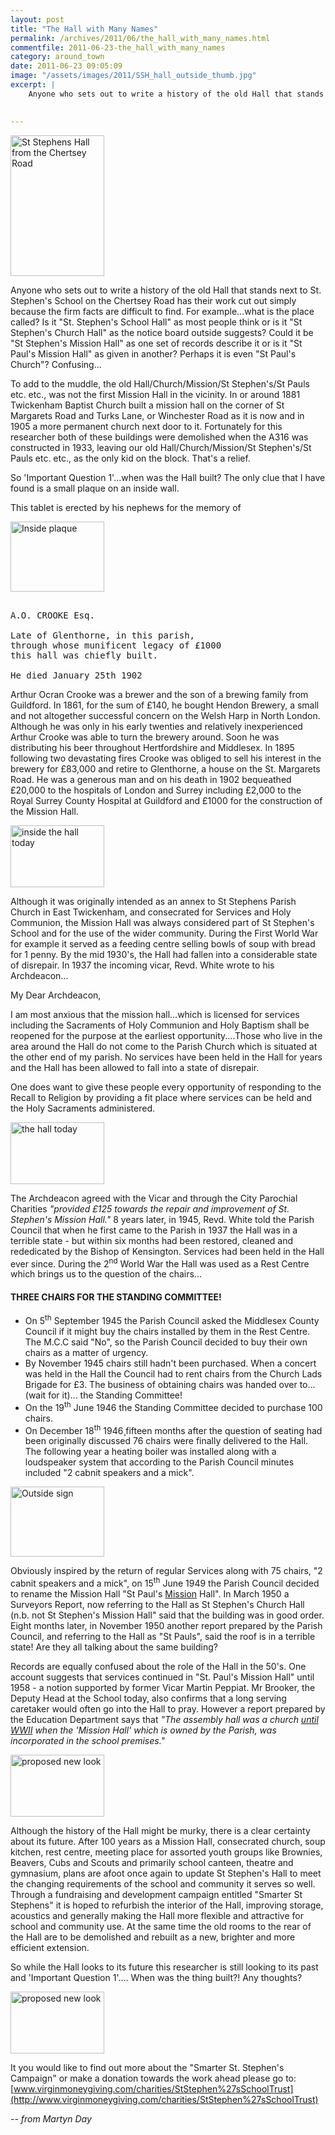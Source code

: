 ```yaml
---
layout: post
title: "The Hall with Many Names"
permalink: /archives/2011/06/the_hall_with_many_names.html
commentfile: 2011-06-23-the_hall_with_many_names
category: around_town
date: 2011-06-23 09:05:09
image: "/assets/images/2011/SSH_hall_outside_thumb.jpg"
excerpt: |
    Anyone who sets out to write a history of the old Hall that stands next to St. Stephen's School on the Chertsey Road has their work cut out simply because the firm facts are difficult to find. For example...what is the place called? Is it "St. Stephen's School Hall" as most people think or is it "St Stephen's Church Hall" as the notice board outside suggests? Could it be "St Stephen's Mission Hall" as one set of records describe it or is it "St Paul's Mission Hall" as given in another? Perhaps it is even "St Paul's Church"? Confusing...
    

---
```


<a href="/assets/images/2011/SSH_hall_outside.jpg" title="See larger version of - St Stephens Hall from the Chertsey Road"><img src="/assets/images/2011/SSH_hall_outside_thumb.jpg" width="150" height="225" alt="St Stephens Hall from the Chertsey Road" class="photo right" /></a>

Anyone who sets out to write a history of the old Hall that stands next to St. Stephen's School on the Chertsey Road has their work cut out simply because the firm facts are difficult to find. For example...what is the place called? Is it "St. Stephen's School Hall" as most people think or is it "St Stephen's Church Hall" as the notice board outside suggests? Could it be "St Stephen's Mission Hall" as one set of records describe it or is it "St Paul's Mission Hall" as given in another? Perhaps it is even "St Paul's Church"? Confusing...

To add to the muddle, the old Hall/Church/Mission/St Stephen's/St Pauls etc. etc., was not the first Mission Hall in the vicinity. In or around 1881 Twickenham Baptist Church built a mission hall on the corner of St Margarets Road and Turks Lane, or Winchester Road as it is now and in 1905 a more permanent church next door to it. Fortunately for this researcher both of these buildings were demolished when the A316 was constructed in 1933, leaving our old Hall/Church/Mission/St Stephen's/St Pauls etc. etc., as the only kid on the block. That's a relief.

So 'Important Question 1'...when was the Hall built? The only clue that I have found is a small plaque on an inside wall.

This tablet is erected by his nephews for the memory of

<a href="/assets/images/2011/SSH_inside_plaque.jpg" title="See larger version of - Inside plaque"><img src="/assets/images/2011/SSH_inside_plaque_thumb.jpg" width="150" height="112" alt="Inside plaque" class="photo right" /></a>

<pre markdown="1" class="poem">

A.O. CROOKE Esq.

Late of Glenthorne, in this parish, 
through whose munificent legacy of £1000 
this hall was chiefly built.

He died January 25th 1902
</pre>

Arthur Ocran Crooke was a brewer and the son of a brewing family from Guildford. In 1861, for the sum of £140, he bought Hendon Brewery, a small and not altogether successful concern on the Welsh Harp in North London. Although he was only in his early twenties and relatively inexperienced Arthur Crooke was able to turn the brewery around. Soon he was distributing his beer throughout Hertfordshire and Middlesex. In 1895 following two devastating fires Crooke was obliged to sell his interest in the brewery for £83,000 and retire to Glenthorne, a house on the St. Margarets Road. He was a generous man and on his death in 1902 bequeathed £20,000 to the hospitals of London and Surrey including £2,000 to the Royal Surrey County Hospital at Guildford and £1000 for the construction of the Mission Hall.

<a href="/assets/images/2011/SSH_Hall-14_existing.jpg" title="See larger version of - inside the hall today"><img src="/assets/images/2011/SSH_Hall-14_existing_thumb.jpg" width="150" height="99" alt="inside the hall today" class="photo right" /></a>

Although it was originally intended as an annex to St Stephens Parish Church in East Twickenham, and consecrated for Services and Holy Communion, the Mission Hall was always considered part of St Stephen's School and for the use of the wider community. During the First World War for example it served as a feeding centre selling bowls of soup with bread for 1 penny. By the mid 1930's, the Hall had fallen into a considerable state of disrepair. In 1937 the incoming vicar, Revd. White wrote to his Archdeacon...

<div markdown="1" class="letter">
My Dear Archdeacon,

I am most anxious that the mission hall...which is licensed for services including the Sacraments of Holy Communion and Holy Baptism shall be reopened for the purpose at the earliest opportunity....Those who live in the area around the Hall do not come to the Parish Church which is situated at the other end of my parish. No services have been held in the Hall for years and the Hall has been allowed to fall into a state of disrepair.

One does want to give these people every opportunity of responding to the Recall to Religion by providing a fit place where services can be held and the Holy Sacraments administered.

</div>
<a href="/assets/images/2011/SSH_Hall-13_existing.jpg" title="See larger version of - the hall today"><img src="/assets/images/2011/SSH_Hall-13_existing_thumb.jpg" width="150" height="99" alt="the hall today" class="photo right" /></a>

The Archdeacon agreed with the Vicar and through the City Parochial Charities <em>"provided £125 towards the repair and improvement of St. Stephen's Mission Hall."</em> 8 years later, in 1945, Revd. White told the Parish Council that when he first came to the Parish in 1937 the Hall was in a terrible state - but within six months had been restored, cleaned and rededicated by the Bishop of Kensington. Services had been held in the Hall ever since. During the 2<sup>nd</sup> World War the Hall was used as a Rest Centre which brings us to the question of the chairs...

#### THREE CHAIRS FOR THE STANDING COMMITTEE!

-   On 5<sup>th</sup> September 1945 the Parish Council asked the Middlesex County Council if it might buy the chairs installed by them in the Rest Centre. The M.C.C said "No", so the Parish Council decided to buy their own chairs as a matter of urgency.
-   By November 1945 chairs still hadn't been purchased. When a concert was held in the Hall the Council had to rent chairs from the Church Lads Brigade for £3. The business of obtaining chairs was handed over to... (wait for it)... the Standing Committee!
-   On the 19<sup>th</sup> June 1946 the Standing Committee decided to purchase 100 chairs.
-   On December 18<sup>th</sup> 1946¸fifteen months after the question of seating had been originally discussed 76 chairs were finally delivered to the Hall. The following year a heating boiler was installed along with a loudspeaker system that according to the Parish Council minutes included "2 cabnit speakers and a mick".

<a href="/assets/images/2011/SSH_outside_sign.jpg" title="See larger version of - Outside sign"><img src="/assets/images/2011/SSH_outside_sign_thumb.jpg" width="150" height="112" alt="Outside sign" class="photo right" /></a>

Obviously inspired by the return of regular Services along with 75 chairs, "2 cabnit speakers and a mick", on 15<sup>th</sup> June 1949 the Parish Council decided to rename the Mission Hall "St Paul's <u>Mission</u> Hall". In March 1950 a Surveyors Report, now referring to the Hall as St Stephen's Church Hall (n.b. not St Stephen's Mission Hall" said that the building was in good order. Eight months later, in November 1950 another report prepared by the Parish Council, and referring to the Hall as "St Pauls", said the roof is in a terrible state! Are they all talking about the same building?

Records are equally confused about the role of the Hall in the 50's. One account suggests that services continued in "St. Paul's Mission Hall" until 1958 - a notion supported by former Vicar Martin Peppiat. Mr Brooker, the Deputy Head at the School today, also confirms that a long serving caretaker would often go into the Hall to pray. However a report prepared by the Education Department says that <em>"The assembly hall was a church <u>until WWII</u> when the 'Mission Hall' which is owned by the Parish, was incorporated in the school premises."</em>

<a href="/assets/images/2011/SSH_Hall-13_proposed.jpg" title="See larger version of - proposed new look"><img src="/assets/images/2011/SSH_Hall-13_proposed_thumb.jpg" width="150" height="99" alt="proposed new look" class="photo right" /></a>

Although the history of the Hall might be murky, there is a clear certainty about its future. After 100 years as a Mission Hall, consecrated church, soup kitchen, rest centre, meeting place for assorted youth groups like Brownies, Beavers, Cubs and Scouts and primarily school canteen, theatre and gymnasium, plans are afoot once again to update St Stephen's Hall to meet the changing requirements of the school and community it serves so well. Through a fundraising and development campaign entitled "Smarter St Stephens" it is hoped to refurbish the interior of the Hall, improving storage, acoustics and generally making the Hall more flexible and attractive for school and community use. At the same time the old rooms to the rear of the Hall are to be demolished and rebuilt as a new, brighter and more efficient extension.

So while the Hall looks to its future this researcher is still looking to its past and 'Important Question 1'.... When was the thing built?! Any thoughts?

<div markdown="1" class="box">
<a href="/assets/images/2011/SSH_Hall-14_proposed.jpg" title="See larger version of - proposed new look"><img src="/assets/images/2011/SSH_Hall-14_proposed_thumb.jpg" width="150" height="99" alt="proposed new look" class="photo left" /></a>

It you would like to find out more about the "Smarter St. Stephen's Campaign" or make a donation towards the work ahead please go to: [www.virginmoneygiving.com/charities/StStephen%27sSchoolTrust](http://www.virginmoneygiving.com/charities/StStephen%27sSchoolTrust)

</div>
<cite>-- from Martyn Day</cite>
